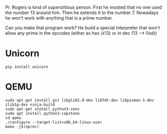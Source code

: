 Pr. Rogers is kind of superstitious person. First he insisted that no one used the number 13 around him. Then he extends it to the number 7.
Nowadays he won't work with anything that is a prime number.

Can you make that program work? He build a special interpreter that won't allow any prime in the opcodes (either as hex (x13) or in dec (13 --> 0xd))





# Unicorn
`pip install unicorn`

# QEMU
```
sudo apt-get install git libglib2.0-dev libfdt-dev libpixman-1-dev zlib1g-dev ninja-build
sudo apt-get install python3-venv
sudo apt install python3-capstone
cd qemu
./configure --target-list=x86_64-linux-user
make -j$(nproc)
```
